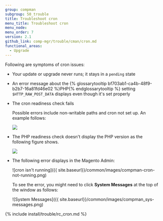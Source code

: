 ```yaml
---
group: compman
subgroup: 50_trouble
title: Troubleshoot cron
menu_title: Troubleshoot cron
menu_node:
menu_order: 7
version: 2.1
github_link: comp-mgr/trouble/cman/cron.md
functional_areas:
  - Upgrade
---
```


Following are symptoms of cron issues:

*	Your update or upgrade never runs; it stays in a `pending` state
*	An error message about the {% glossarytooltip bf703ab1-ca4b-48f9-b2b7-16a81fd46e02 %}PHP{% endglossarytooltip %} setting `$HTTP_RAW_POST_DATA` displays even though it's set properly
*	The cron readiness check fails

	Possible errors include non-writable paths and cron not set up. An example follows:

	<img src="{{ site.baseurl}}/common/images/upgr-tshoot-no-cron2.png">
*	The PHP readiness check doesn't display the PHP version as the following figure shows.

	<img src="{{ site.baseurl}}/common/images/upgr-tshoot-no-cron.png">
*	The following error displays in the Magento Admin:

	![cron isn't running]({{ site.baseurl}}/common/images/compman-cron-not-running.png)

	To see the error, you might need to click **System Messages** at the top of the window as follows:

	![System Messages]({{ site.baseurl}}/common/images/compman_sys-messages.png)

{% include install/trouble/rc_cron.md %}
